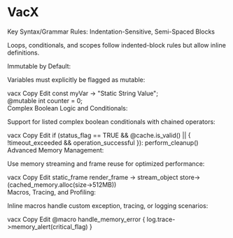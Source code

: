 # VacX

Key Syntax/Grammar Rules:
Indentation-Sensitive, Semi-Spaced Blocks

Loops, conditionals, and scopes follow indented-block rules but allow inline definitions.

Immutable by Default:

Variables must explicitly be flagged as mutable:

vacx
Copy
Edit
const myVar -> "Static String Value";  
@mutable int counter = 0;  
Complex Boolean Logic and Conditionals:

Support for listed complex boolean conditionals with chained operators:

vacx
Copy
Edit
if (status_flag == TRUE && @cache.is_valid() || 
   { !timeout_exceeded && operation_successful }):
   perform_cleanup()  
Advanced Memory Management:

Use memory streaming and frame reuse for optimized performance:

vacx
Copy
Edit
static_frame render_frame -> stream_object 
store->(cached_memory.alloc(size->512MB))  
Macros, Tracing, and Profiling:

Inline macros handle custom exception, tracing, or logging scenarios:

vacx
Copy
Edit
@macro handle_memory_error { log.trace->memory_alert(critical_flag) }  
